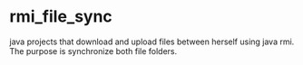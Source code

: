 rmi_file_sync
=============

java projects that download and upload files between herself using java rmi. The purpose is synchronize both file folders.
